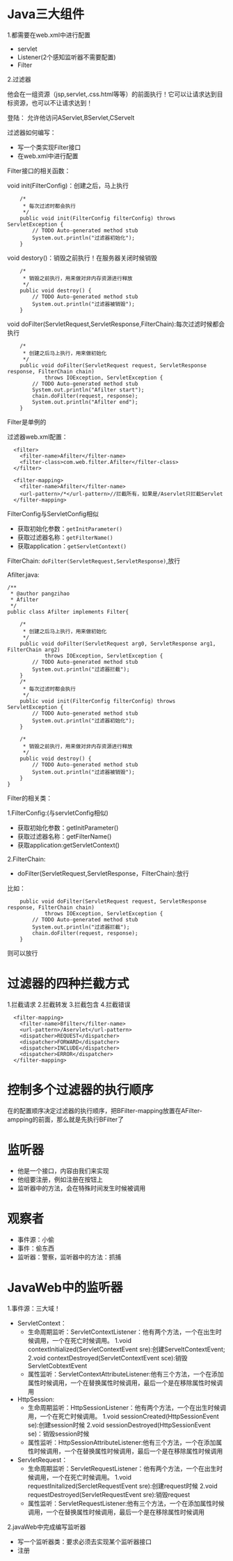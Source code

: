 # Java三大组件

1.都需要在web.xml中进行配置

- servlet
- Listener(2个感知监听器不需要配置)
- Filter

2.过滤器

他会在一组资源（jsp,servlet,.css.html等等）的前面执行！它可以让请求达到目标资源，也可以不让请求达到！

登陆：
允许他访问AServlet,BServlet,CServelt

过滤器如何编写：
- 写一个类实现Filter接口
- 在web.xml中进行配置

Filter接口的相关函数：

void init(FilterConfig)：创建之后，马上执行

```
	/*
	 * 每次过滤时都会执行
	 */
	public void init(FilterConfig filterConfig) throws ServletException {
		// TODO Auto-generated method stub
		System.out.println("过滤器初始化");
	}
```

void destory()：销毁之前执行！在服务器关闭时候销毁

```
	/*
	 * 销毁之前执行，用来做对非内存资源进行释放
	 */
	public void destroy() {
		// TODO Auto-generated method stub
		System.out.println("过滤器被销毁");
	}
```

void doFilter(ServletRequest,ServletResponse,FilterChain):每次过滤时候都会执行

```
	/*
	 * 创建之后马上执行，用来做初始化
	 */
	public void doFilter(ServletRequest request, ServletResponse response, FilterChain chain)
			throws IOException, ServletException {
		// TODO Auto-generated method stub
		System.out.println("Afilter start");
		chain.doFilter(request, response);
		System.out.println("Afilter end");
	}
```

Filter是单例的

过滤器web.xml配置：

```
  <filter>
  	<filter-name>Afilter</filter-name>
  	<filter-class>com.web.filter.Afilter</filter-class>
  </filter>
  
  <filter-mapping>
 	<filter-name>Afilter</filter-name>
 	<url-pattern>/*</url-pattern>//拦截所有，如果是/Aservlet只拦截Servlet
  </filter-mapping>
```

FilterConfig与ServletConfig相似

- 获取初始化参数：`getInitParameter()`
- 获取过滤器名称：`getFilterName()`
- 获取application：`getServletContext()`

FilterChain: `doFilter(ServletRequest,ServletResponse)`,放行


Afilter.java:

```
/**
 * @author pangzihao
 * Afilter
 */
public class Afilter implements Filter{

	/*
	 * 创建之后马上执行，用来做初始化
	 */
	public void doFilter(ServletRequest arg0, ServletResponse arg1, FilterChain arg2)
			throws IOException, ServletException {
		// TODO Auto-generated method stub
		System.out.println("过滤器拦截");
	}
	/*
	 * 每次过滤时都会执行
	 */
	public void init(FilterConfig filterConfig) throws ServletException {
		// TODO Auto-generated method stub
		System.out.println("过滤器初始化");
	}
	
	/*
	 * 销毁之前执行，用来做对非内存资源进行释放
	 */
	public void destroy() {
		// TODO Auto-generated method stub
		System.out.println("过滤器被销毁");
	}
}

```

Filter的相关类：

1.FilterConfig:(与servletConfig相似)

- 获取初始化参数：getInitParameter()
- 获取过滤器名称：getFilterName()
- 获取application:getServletContext()

2.FilterChain:
- doFilter(ServletRequest,ServletResponse，FilterChain):放行

比如：

```
	public void doFilter(ServletRequest request, ServletResponse response, FilterChain chain)
			throws IOException, ServletException {
		// TODO Auto-generated method stub
		System.out.println("过滤器拦截");
		chain.doFilter(request, response);
	}
```

则可以放行


# 过滤器的四种拦截方式

1.拦截请求
2.拦截转发
3.拦截包含
4.拦截错误

```
  <filter-mapping>
    <filter-name>Bfilter</filter-name>
    <url-pattern>/Aservlet</url-pattern>
    <dispatcher>REQUEST</dispatcher>
    <dispatcher>FORWARD</dispatcher>
    <dispatcher>INCLUDE</dispatcher>
    <dispatcher>ERROR</dispatcher>
  </filter-mapping>
```

# 控制多个过滤器的执行顺序

在<filter-mapping>的配置顺序决定过滤器的执行顺序，把BFilter-mapping放置在AFilter-ampping的前面，那么就是先执行BFilter了

# 监听器

- 他是一个接口，内容由我们来实现
- 他组要注册，例如注册在按钮上
- 监听器中的方法，会在特殊时间发生时候被调用

# 观察者
- 事件源：小偷
- 事件：偷东西
- 监听器：警察，监听器中的方法：抓捕

# JavaWeb中的监听器

1.事件源：三大域！
- ServletContext：
	- 生命周期监听：ServletContextListener：他有两个方法，一个在出生时候调用，一个在死亡时候调用。
	1.void contextInitialized(ServletContextEvent sre):创建ServeltContextEvent;
	2.void contextDestroyed(ServletContextEvent sce):销毁ServletCobtextEvent
	- 属性监听：ServletContextAttributeListener:他有三个方法，一个在添加属性时候调用，一个在替换属性时候调用，最后一个是在移除属性时候调用
- HttpSession:
	- 生命周期监听：HttpSessionListener：他有两个方法，一个在出生时候调用，一个在死亡时候调用。
	1.void sessionCreated(HttpSessionEvent se):创建session时候
	2.void sessionDestroyed(HttpSessionEvent se)：销毁session时候
	- 属性监听：HttpSessionAttributeListener:他有三个方法，一个在添加属性时候调用，一个在替换属性时候调用，最后一个是在移除属性时候调用
- ServletRequest：
	- 生命周期监听：ServletRequestListener：他有两个方法，一个在出生时候调用，一个在死亡时候调用。
	1.void requestInitalized(SercletRequestEvent sre):创建request时候
	2.void requestDestroyed(ServletRequestEvent sre):销毁request
	- 属性监听：ServletRequestListener:他有三个方法，一个在添加属性时候调用，一个在替换属性时候调用，最后一个是在移除属性时候调用

2.javaWeb中完成编写监听器

- 写一个监听器类：要求必须去实现某个监听器接口
- 注册
